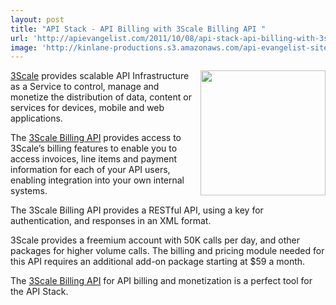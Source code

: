 ```yaml
---
layout: post
title: "API Stack - API Billing with 3Scale Billing API "
url: 'http://apievangelist.com/2011/10/08/api-stack-api-billing-with-3scale-billing-api-/'
image: 'http://kinlane-productions.s3.amazonaws.com/api-evangelist-site/blog/3scale-logo.jpg'
---
```


[<img class="c1" src="http://kinlane-productions.s3.amazonaws.com/api-service-providers/3scale-logo.jpg" alt="" width="200" align="right" />][1]

[3Scale][2] provides scalable API Infrastructure as a Service to control, manage and monetize the distribution of data, content or services for devices, mobile and web applications.

The [3Scale Billing API][3] provides access to 3Scale’s billing features to enable you to access invoices, line items and payment information for each of your API users, enabling integration into your own internal systems.

The 3Scale Billing API provides a RESTful API, using a key for authentication, and responses in an XML format.

3Scale provides a freemium account with 50K calls per day, and other packages for higher volume calls. The billing and pricing module needed for this API requires an additional add-on package starting at $59 a month.

The [3Scale Billing API][3] for API billing and monetization is a perfect tool for the API Stack.

   [1]: http://www.3scale.net/
   [2]: http://www.3scale.net/ (3Scale)
   [3]: http://www.3scale.net/support/billing-api/ (3Scale Billing API)
